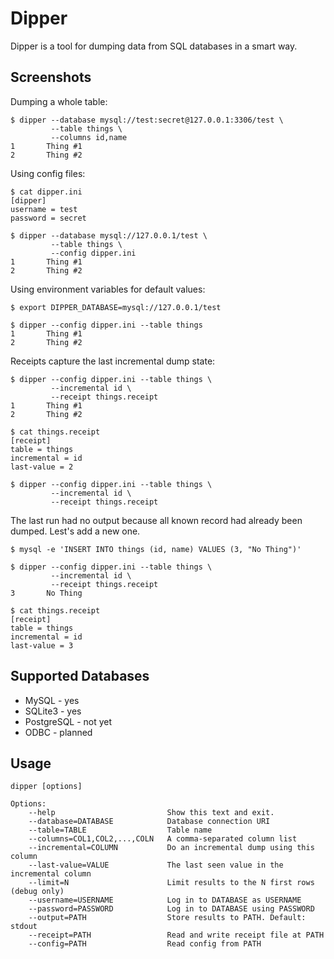 Dipper
======

Dipper is a tool for dumping data from SQL databases in a smart way.

Screenshots
-----------

Dumping a whole table:

    $ dipper --database mysql://test:secret@127.0.0.1:3306/test \
             --table things \
             --columns id,name
    1       Thing #1
    2       Thing #2

Using config files:

    $ cat dipper.ini
    [dipper]
    username = test
    password = secret

    $ dipper --database mysql://127.0.0.1/test \
             --table things \
             --config dipper.ini
    1       Thing #1
    2       Thing #2

Using environment variables for default values:

    $ export DIPPER_DATABASE=mysql://127.0.0.1/test

    $ dipper --config dipper.ini --table things
    1       Thing #1
    2       Thing #2

Receipts capture the last incremental dump state:

    $ dipper --config dipper.ini --table things \
             --incremental id \
             --receipt things.receipt
    1       Thing #1
    2       Thing #2

    $ cat things.receipt
    [receipt]
    table = things
    incremental = id
    last-value = 2

    $ dipper --config dipper.ini --table things \
             --incremental id \
             --receipt things.receipt

The last run had no output because all known record had already been dumped.
Lest's add a new one.

    $ mysql -e 'INSERT INTO things (id, name) VALUES (3, "No Thing")'

    $ dipper --config dipper.ini --table things \
             --incremental id \
             --receipt things.receipt
    3       No Thing

    $ cat things.receipt
    [receipt]
    table = things
    incremental = id
    last-value = 3


Supported Databases
-------------------

* MySQL - yes
* SQLite3 - yes
* PostgreSQL - not yet
* ODBC - planned

Usage
-----

    dipper [options]

    Options:
        --help                         Show this text and exit.
        --database=DATABASE            Database connection URI
        --table=TABLE                  Table name
        --columns=COL1,COL2,...,COLN   A comma-separated column list
        --incremental=COLUMN           Do an incremental dump using this column
        --last-value=VALUE             The last seen value in the incremental column
        --limit=N                      Limit results to the N first rows (debug only)
        --username=USERNAME            Log in to DATABASE as USERNAME
        --password=PASSWORD            Log in to DATABASE using PASSWORD
        --output=PATH                  Store results to PATH. Default: stdout
        --receipt=PATH                 Read and write receipt file at PATH
        --config=PATH                  Read config from PATH
